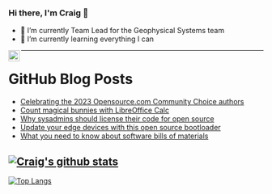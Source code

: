 ### Hi there, I'm Craig 👋

<!--
**CraigTeelFugro/CraigTeelFugro** is a ✨ _special_ ✨ repository because its `README.md` (this file) appears on your GitHub profile.

Here are some ideas to get you started:
-->

- 🔭 I’m currently Team Lead for the Geophysical Systems team
- 🌱 I’m currently learning everything I can

[<img align="left" alt="Craig Teel | LinkedIn" width="22px" src="https://cdn.jsdelivr.net/npm/simple-icons@v3/icons/linkedin.svg" />][linkedin]

---

# GitHub Blog Posts

<!-- BLOG-POST-LIST:START -->
- [Celebrating the 2023 Opensource.com Community Choice authors](https://opensource.com/article/23/1/community-choice-authors-2023)
- [Count magical bunnies with LibreOffice Calc](https://opensource.com/article/23/1/count-magical-bunnies-libreoffice-calc)
- [Why sysadmins should license their code for open source](https://opensource.com/article/23/1/why-sysadmins-should-license-code-open-source)
- [Update your edge devices with this open source bootloader](https://opensource.com/article/23/1/update-edge-devices-open-source-bootloader)
- [What you need to know about software bills of materials](https://opensource.com/article/23/1/software-bills-materials-sbom)
<!-- BLOG-POST-LIST:END -->

## [![Craig's github stats](https://github-readme-stats.vercel.app/api?username=craigteelfugro&show_icons=true&theme=radical)](https://github.com/anuraghazra/github-readme-stats)


[linkedin]: https://linkedin.com/in/craig-teel-b8786771
[![Top Langs](https://github-readme-stats.vercel.app/api/top-langs/?username=craigteelfugro&layout=compact)](https://github.com/anuraghazra/github-readme-stats)
